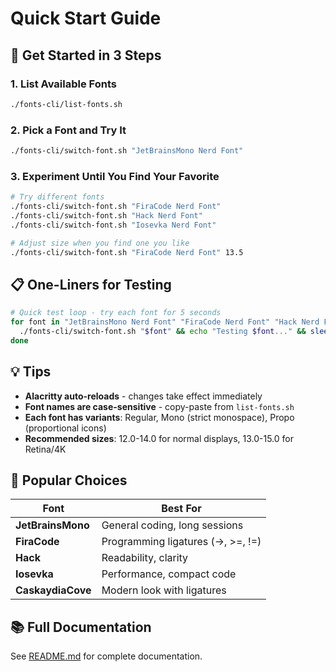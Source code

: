 # Quick Start Guide

## 🚀 Get Started in 3 Steps

### 1. List Available Fonts
```bash
./fonts-cli/list-fonts.sh
```

### 2. Pick a Font and Try It
```bash
./fonts-cli/switch-font.sh "JetBrainsMono Nerd Font"
```

### 3. Experiment Until You Find Your Favorite
```bash
# Try different fonts
./fonts-cli/switch-font.sh "FiraCode Nerd Font"
./fonts-cli/switch-font.sh "Hack Nerd Font"
./fonts-cli/switch-font.sh "Iosevka Nerd Font"

# Adjust size when you find one you like
./fonts-cli/switch-font.sh "FiraCode Nerd Font" 13.5
```

## 📋 One-Liners for Testing

```bash
# Quick test loop - try each font for 5 seconds
for font in "JetBrainsMono Nerd Font" "FiraCode Nerd Font" "Hack Nerd Font" "Iosevka Nerd Font"; do 
  ./fonts-cli/switch-font.sh "$font" && echo "Testing $font..." && sleep 5
done
```

## 💡 Tips

- **Alacritty auto-reloads** - changes take effect immediately
- **Font names are case-sensitive** - copy-paste from `list-fonts.sh`
- **Each font has variants**: Regular, Mono (strict monospace), Propo (proportional icons)
- **Recommended sizes**: 12.0-14.0 for normal displays, 13.0-15.0 for Retina/4K

## 🎨 Popular Choices

| Font | Best For |
|------|----------|
| **JetBrainsMono** | General coding, long sessions |
| **FiraCode** | Programming ligatures (→, >=, !=) |
| **Hack** | Readability, clarity |
| **Iosevka** | Performance, compact code |
| **CaskaydiaCove** | Modern look with ligatures |

## 📚 Full Documentation

See [README.md](./README.md) for complete documentation.
